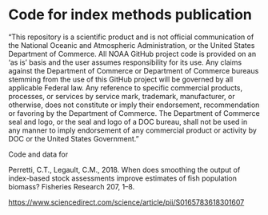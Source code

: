 # Code for index methods publication
“This repository is a scientific product and is not official communication of the National Oceanic and Atmospheric Administration, or the United States Department of Commerce. All NOAA GitHub project code is provided on an ‘as is’ basis and the user assumes responsibility for its use. Any claims against the Department of Commerce or Department of Commerce bureaus stemming from the use of this GitHub project will be governed by all applicable Federal law. Any reference to specific commercial products, processes, or services by service mark, trademark, manufacturer, or otherwise, does not constitute or imply their endorsement, recommendation or favoring by the Department of Commerce. The Department of Commerce seal and logo, or the seal and logo of a DOC bureau, shall not be used in any manner to imply endorsement of any commercial product or activity by DOC or the United States Government.”

Code and data for

Perretti, C.T., Legault, C.M., 2018. When does smoothing the output of index-based stock assessments improve estimates of fish population biomass? Fisheries Research 207, 1–8. 


https://www.sciencedirect.com/science/article/pii/S0165783618301607
